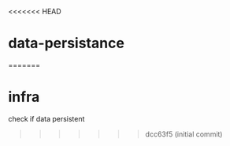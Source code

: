 <<<<<<< HEAD
# data-persistance
=======
# infra
check if data persistent
>>>>>>> dcc63f5 (initial commit)
